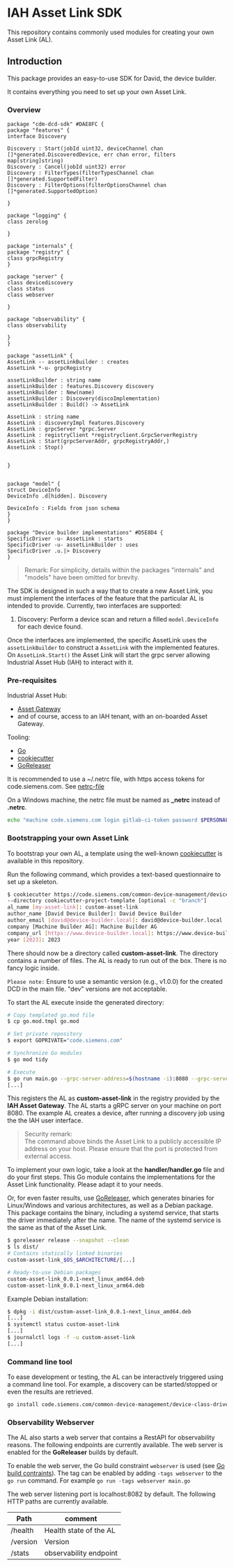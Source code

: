 # IAH Asset Link SDK

This repository contains commonly used modules for creating your own
Asset Link (AL).

## Introduction

This package provides an easy-to-use SDK for David, the device builder.

It contains everything you need to set up your own Asset Link.

### Overview

```plantuml
package "cdm-dcd-sdk" #DAE8FC {
package "features" {
interface Discovery

Discovery : Start(jobId uint32, deviceChannel chan []*generated.DiscoveredDevice, err chan error, filters map[string]string)
Discovery : Cancel(jobId uint32) error
Discovery : FilterTypes(filterTypesChannel chan []*generated.SupportedFilter)
Discovery : FilterOptions(filterOptionsChannel chan []*generated.SupportedOption)

}

package "logging" {
class zerolog

}

package "internals" {
package "registry" {
class grpcRegistry
}

package "server" {
class devicediscovery
class status
class webserver

}

package "observability" {
class observability

}
}

package "assetLink" {
AssetLink -- assetLinkBuilder : creates
AssetLink *-u- grpcRegistry

assetLinkBuilder : string name
assetLinkBuilder : features.Discovery discovery
assetLinkBuilder : New(name)
assetLinkBuilder : Discovery(discoImplementation)
assetLinkBuilder : Build() -> AssetLink

AssetLink : string name
AssetLink : discoveryImpl features.Discovery
AssetLink : grpcServer *grpc.Server
AssetLink : registryClient *registryclient.GrpcServerRegistry
AssetLink : Start(grpcServerAddr, grpcRegistryAddr,)
AssetLink : Stop()


}


package "model" {
struct DeviceInfo
DeviceInfo .d[hidden]. Discovery

DeviceInfo : Fields from json schema
}
}

package "Device builder implementations" #D5E8D4 {
SpecificDriver -u- AssetLink : starts
SpecificDriver -u- assetLinkBuilder : uses
SpecificDriver .u.|> Discovery
}
```

> Remark:
> For simplicity, details within the packages "internals" and "models" have been omitted for brevity.

The SDK is designed in such a way that to create a new Asset Link, you must implement the
interfaces of the feature that the particular AL is intended to provide.
Currently, two interfaces are supported:

1. Discovery: Perform a device scan and return a filled `model.DeviceInfo` for each device found.

Once the interfaces are implemented, the specific AssetLink uses the `assetLinkBuilder` to construct a `AssetLink` with the
implemented features.
On `AssetLink.Start()` the Asset Link will start the grpc server allowing Industrial Asset Hub (IAH) to interact with it.

### Pre-requisites

Industrial Asset Hub:

- [Asset Gateway](https://code.siemens.com/common-device-management/gateway/cdm-agent)
- and of course, access to an IAH tenant, with an on-boarded Asset Gateway.

Tooling:

- [Go](https://go.dev/)
- [cookiecutter](https://github.com/cookiecutter/cookiecutter)
- [GoReleaser](https://goreleaser.com/)

It is recommended to use a ~/.netrc file, with https access tokens for code.siemens.com.
See [netrc-file](https://www.gnu.org/software/inetutils/manual/html_node/The-_002enetrc-file.html#:~:text=The%20.netrc%20file%20contains%20login%20and%20initialization%20information,be%20set%20using%20the%20environment%20variable%20NETRC%20.)

On a Windows machine, the netrc file must be named as **\_netrc** instead of **.netrc**.

```bash
echo "machine code.siemens.com login gitlab-ci-token password $PERSONAL_ACCCESS_TOKEN" >> ~/.netrc
```

### Bootstrapping your own Asset Link

To bootstrap your own AL, a template using the well-known
[cookiecutter](https://github.com/cookiecutter/cookiecutter/) is available in this repository.

Run the following command, which provides a text-based questionnaire to set up a skeleton.

```bash
$ cookiecutter https://code.siemens.com/common-device-management/device-class-drivers/cdm-dcd-sdk.git
--directory cookiecutter-project-template [optional -c "branch"]
al_name [my-asset-link]: custom-asset-link
author_name [David Device Builder]: David Device Builder
author_email [david@device-builder.local]: david@device-builder.local
company [Machine Builder AG]: Machine Builder AG
company_url [https://www.device-builder.local]: https://www.device-builder.local
year [2023]: 2023
```

There should now be a directory called **custom-asset-link**.
The directory contains a number of files. The AL is ready to run out of the box.
There is no fancy logic inside.

`Please note:` Ensure to use a semantic version (e.g., v1.0.0) for the created DCD in the main file. "dev" versions
are not acceptable.

To start the AL execute inside the generated directory:

```bash
# Copy templated go.mod file
$ cp go.mod.tmpl go.mod

# Set private repository
$ export GOPRIVATE="code.siemens.com"

# Synchronize Go modules
$ go mod tidy

# Execute
$ go run main.go --grpc-server-address=$(hostname -i):8080 --grpc-server-endpoint-address --grpc-registry-address=localhost:50051
[...]
```

This registers the AL as **custom-asset-link** in the registry provided by the **IAH Asset Gateway**.
The AL starts a gRPC server on your machine on port 8080. The example AL creates a device,
after running a discovery job using the the IAH user interface.

> Security remark:\
> The command above binds the Asset Link to a publicly accessible IP address on your host.
> Please ensure that the port is protected from external access.

To implement your own logic, take a look at the **handler/handler.go** file and do your first steps.
This Go module contains the implementations for the Asset Link functionality. Please adapt it to your needs.

Or, for even faster results, use [GoReleaser](https://goreleaser.com/), which generates binaries for Linux/Windows and
various architectures, as well as a Debian package.
This package contains the binary, including a systemd service, that starts the driver immediately after the name.
The name of the systemd service is the same as that of the Asset Link.

```bash
$ goreleaser release --snapshot --clean
$ ls dist/
# Contains statically linked binaries
custom-asset-link_$OS_$ARCHITECTURE/[...]

# Ready-to-use Debian packages
custom-asset-link_0.0.1-next_linux_amd64.deb
custom-asset-link_0.0.1-next_linux_arm64.deb
```

Example Debian installation:

```bash
$ dpkg -i dist/custom-asset-link_0.0.1-next_linux_amd64.deb
[...]
$ systemctl status custom-asset-link
[...]
$ journalctl logs -f -u custom-asset-link
[...]
```

### Command line tool

To ease development or testing, the AL can be interactively triggered using a command line tool.
For example, a discovery can be started/stopped or even the results are retrieved.

```bash
go install code.siemens.com/common-device-management/device-class-drivers/cdm-dcd-sdk/cmd/dcd-ctl@main
```

### Observability Webserver

The AL also starts a web server that contains a RestAPI for observability reasons.
The following endpoints are currently available. The web server is enabled
for the **GoReleaser** builds by default.

To enable the web server, the Go build
constraint `webserver` is used (see [Go build contraints](https://pkg.go.dev/cmd/go#hdr-Build_constraints)).
The tag can be enabled by adding `-tags webserver` to the `go run` command. For example `go run -tags webserver main.go`

The web server listening port is localhost:8082 by default. The following
HTTP paths are currently available.

| Path     | comment                |
| -------- | ---------------------- |
| /health  | Health state of the AL |
| /version | Version                |
| /stats   | observability endpoint |
